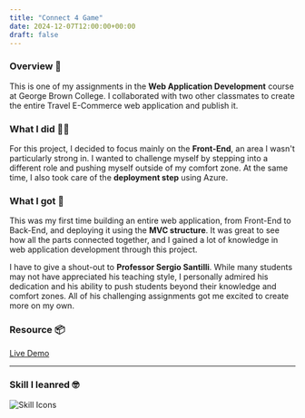 ```yaml
---
title: "Connect 4 Game"
date: 2024-12-07T12:00:00+00:00
draft: false
---
```



### Overview 📜
This is one of my assignments in the **Web Application Development** course at George Brown College. I collaborated with two other classmates to create the entire Travel E-Commerce web application and publish it.

### What I did 👨‍💻
For this project, I decided to focus mainly on the **Front-End**, an area I wasn't particularly strong in. I wanted to challenge myself by stepping into a different role and pushing myself outside of my comfort zone. At the same time, I also took care of the **deployment step** using Azure.

### What I got 💪
This was my first time building an entire web application, from Front-End to Back-End, and deploying it using the **MVC structure**. It was great to see how all the parts connected together, and I gained a lot of knowledge in web application development through this project.

I have to give a shout-out to **Professor Sergio Santilli**. While many students may not have appreciated his teaching style, I personally admired his dedication and his ability to push students beyond their knowledge and comfort zones. All of his challenging assignments got me excited to create more on my own.


### Resource 📦


[Live Demo](https://travelgroupassignment.azurewebsites.net/)


--- 

### Skill I leanred 🤓

![Skill Icons](https://skillicons.dev/icons?i=html,css,bootstrap,cs,dotnet,azure,figma)





